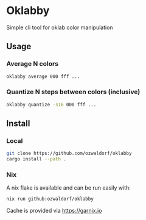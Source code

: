 # Oklabby

Simple cli tool for oklab color manipulation

## Usage

### Average N colors

```bash
oklabby average 000 fff ...
```

### Quantize N steps between colors (inclusive)

```bash
oklabby quantize -s16 000 fff ...
```

## Install

### Local

```bash
git clone https://github.com/ozwaldorf/oklabby
cargo install --path .
```

### Nix

A nix flake is available and can be run easily with:

```bash
nix run github:ozwaldorf/oklabby
```

Cache is provided via https://garnix.io
